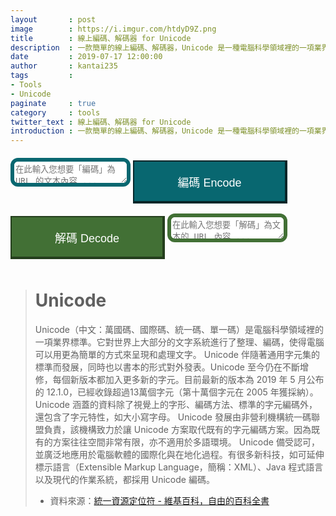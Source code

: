 ```yaml
---
layout       : post
image        : https://i.imgur.com/htdyD9Z.png
title        : 線上編碼、解碼器 for Unicode
description  : 一款簡單的線上編碼、解碼器，Unicode 是一種電腦科學領域裡的一項業界標準。它對世界上大部分的文字系統進行了整理、編碼，使得電腦可以用更為簡單的方式來呈現和處理文字。
date         : 2019-07-17 12:00:00
author       : kantai235
tags         :
- Tools
- Unicode
paginate     : true
category     : tools
twitter_text : 線上編碼、解碼器 for Unicode
introduction : 一款簡單的線上編碼、解碼器，Unicode 是一種電腦科學領域裡的一項業界標準。它對世界上大部分的文字系統進行了整理、編碼，使得電腦可以用更為簡單的方式來呈現和處理文字。
---
```


<style type="text/css" media="screen">
    .container {
        margin: 0px auto;
        max-width: 800px;
    }

    textarea {
        margin-bottom: 0px !important;
        border-radius: 12px;
    }

    .contact-form button[type="button"] {
        display: inline;
        padding: 19px 39px 18px 39px;
        color: #fff;
        font-size: 1.125rem;
        width: 49%;
        border: 1px solid #ba0009;
            border-top-width: 1px;
            border-right-width: 1px;
            border-bottom-width: 1px;
            border-left-width: 1px;
        /* margin: 0px auto; */
        margin-top: .625rem;
        margin-bottom: .625rem;
        cursor: pointer;
        -webkit-transition: all .3s;
        transition: all .3s;
        outline: none;
    }

    select {
        padding: 9px 18px 9px 18px;
        width: 100%;
        /* border: 6px solid #032629 !important; */
        /* border-width: 2px 4px 4px 2px !important; */
        border-radius: 12px;
        margin: .625rem;
        padding: .625rem;
    }

    .contact-form .encode {
        background: #086770;
        border: 6px solid #032629 !important;
        border-width: 2px 4px 4px 2px !important;
    }

    .contact-form .decode {
        background: #427035;
        border: 6px solid #243e1d !important;
        border-width: 2px 4px 4px 2px !important;
    }

    .encode_textarea {
        border: 6px solid #086770 !important;
            border-top-width: 1px;
            border-right-width: 1px;
            border-bottom-width: 1px;
            border-left-width: 1px;
    }

    .decode_textarea {
        border: 6px solid #427035 !important;
        border-top-width: 1px;
        border-right-width: 1px;
        border-bottom-width: 1px;
        border-left-width: 1px;
    }
</style>

<div class="container">
    <div id="form" class="contact-form">
        <textarea type="text" class="encode_textarea" id="encode_value" name="encode_value" placeholder="在此輸入您想要「編碼」為 URL 的文本內容 ..."></textarea>
        <button type="button" class="encode" id="encode" onclick="encode()">編碼 Encode</button>
        <button type="button" class="decode" id="decode" onclick="decode()">解碼 Decode</button>
        <textarea type="text" class="decode_textarea" id="decode_value" name="decode_value" placeholder="在此輸入您想要「解碼」為文本的 URL 內容 ..."></textarea>
    </div>
</div>

<script>
    function encode() {
        var sMyInput = $('#encode_value').val();
        var sMyUnicode = sMyInput.toUnicode();
        $('#decode_value').val(sMyUnicode);
    };

    function decode() {
        var sMyUnicode = $('#decode_value').val();
        var r = /\\u([\d\w]{4})/gi;
        sMyUnicode = sMyUnicode.replace(r, function (match, grp) {
            return String.fromCharCode(parseInt(grp, 16));
        } );
        sMyUnicode = unescape(sMyUnicode);
        $('#encode_value').val(sMyUnicode);
    };

    String.prototype.toUnicode = function() {
        var result = "";
        for(var i = 0; i < this.length; i++) {
            // Assumption: all characters are < 0xffff
            result += "\\u" + ("000" + this[i].charCodeAt(0).toString(16)).substr(-4);
        }
        return result;
    };
</script>

> # Unicode
> Unicode（中文：萬國碼、國際碼、統一碼、單一碼）是電腦科學領域裡的一項業界標準。它對世界上大部分的文字系統進行了整理、編碼，使得電腦可以用更為簡單的方式來呈現和處理文字。
> Unicode 伴隨著通用字元集的標準而發展，同時也以書本的形式對外發表。Unicode 至今仍在不斷增修，每個新版本都加入更多新的字元。目前最新的版本為 2019 年 5 月公布的 12.1.0，已經收錄超過13萬個字元（第十萬個字元在 2005 年獲採納）。Unicode 涵蓋的資料除了視覺上的字形、編碼方法、標準的字元編碼外，還包含了字元特性，如大小寫字母。
> Unicode 發展由非營利機構統一碼聯盟負責，該機構致力於讓 Unicode 方案取代既有的字元編碼方案。因為既有的方案往往空間非常有限，亦不適用於多語環境。
> Unicode 備受認可，並廣泛地應用於電腦軟體的國際化與在地化過程。有很多新科技，如可延伸標示語言（Extensible Markup Language，簡稱：XML）、Java 程式語言以及現代的作業系統，都採用 Unicode 編碼。
> - 資料來源：[統一資源定位符 - 維基百科，自由的百科全書](https://zh.wikipedia.org/wiki/url)
